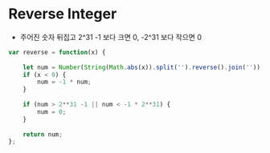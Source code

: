 # Reverse Integer

- 주어진 숫자 뒤집고 2^31 -1 보다 크면 0, -2^31 보다 작으면 0

```javascript
var reverse = function(x) {
    
    let num = Number(String(Math.abs(x)).split('').reverse().join(''));
    if (x < 0) {
        num = -1 * num;
    }
    
    if (num > 2**31 -1 || num < -1 * 2**31) {
        num = 0;
    }
    
    return num;
};
```

